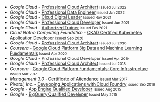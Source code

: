 - *Google Cloud* - [Professional Cloud Architect](https://www.credential.net/d6fbe7f9-cb56-4455-81a9-15c2fbe83ea1)
 <small>Issued Jul 2022</small>
- *Google Cloud* - [Professional Data Engineer](https://www.credential.net/fefd57de-0179-4216-9ccf-76896705645e)
 <small>Issued Jan 2022</small>
 - *Google Cloud* - [Cloud Digital Leader](https://www.credential.net/7f1bcdb8-dc7c-4826-88b5-31dc895fe5c8)
 <small>Issued Nov 2021</small>
- *Google Cloud* - [Professional Cloud Developer](https://www.credential.net/6e302930-0ef8-43d7-a049-205d61171553)
 <small>Issued Jun 2021</small>
- *Google Cloud* - [Authorized Trainer](https://www.credential.net/8ad52537-871a-4d31-a9f6-e023738131ac)
<small>Issued Feb 2021</small>
- *Cloud Native Computing Foundation* - [CKAD Certified Kubernetes Application Developer](https://www.credly.com/badges/13af36be-b0f9-4b08-9dd0-f67fc972c6ea)
<small>Issued Sep 2020</small>
- *Google Cloud* - [Professional Cloud Architect](https://www.credential.net/d6fbe7f9-cb56-4455-81a9-15c2fbe83ea1)
 <small>Issued Jul 2020</small>
 - *Coursera* - [Google Cloud Platform Big Data and Machine Learning Fundamentals](https://www.coursera.org/account/accomplishments/certificate/4DKF3VX6767M)
<small>Issued Apr 2020</small>
- *Google Cloud* - Professional Cloud Developer
 <small>Issued Apr 2019</small>
- *Google Cloud* - [Professional Cloud Architect](https://www.credential.net/d6fbe7f9-cb56-4455-81a9-15c2fbe83ea1)
 <small>Issued Jul 2018</small>
- *Coursera* - [Google Cloud Platform Fundamentals: Core Infrastructure](https://www.coursera.org/account/accomplishments/certificate/AECV9B3FE4S4)
<small>Issued Mar 2017</small>
- *Management 3.0* - [Certificate of Attendance](https://drive.google.com/file/d/1sKpG2yIjZ1yEDzIgSCCVcloCE1WeGd6j/view?usp=share_link)
<small>Issued Mar 2017</small>
- *Pivotal, Inc.* - [Developing Applications with Cloud Foundry](https://drive.google.com/file/d/0Bx5mRU2mXdx0Q0ktbXM5OVpkR3pjWkRVTlR1cEV0VkxNbDhN/view?usp=sharing&resourcekey=0-ZU5GSkhI8FEcgFyWuHFFbg) <small>Issued Sep 2016</small>
- *Google* - [App Engine Qualified Developer](https://drive.google.com/file/d/0Bx5mRU2mXdx0OC1xdUY3VVppVjg/view?usp=sharing&resourcekey=0-MpTWbRMrEXoV02PzsNrEpw) <small>Issued Aug 2015</small>
- *Google* - [BigQuery Qualified Developer](https://drive.google.com/file/d/0Bx5mRU2mXdx0eTlvYmhoYlppdWs/view?usp=sharing&resourcekey=0-FQCec1XVcFv90gT2uPXgYQ) <small>Issued May 2015</small>
